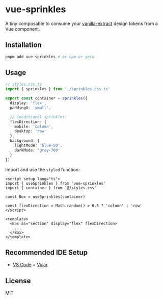 # vue-sprinkles

A tiny composable to consume your [vanilla-extract](https://github.com/seek-oss/vanilla-extract) design tokens from a Vue component.

## Installation

```bash
pnpm add vue-sprinkles # or npm or yarn
```

## Usage

```ts
// styles.css.ts
import { sprinkles } from './sprinkles.css.ts'

export const container = sprinkles({
  display: 'flex',
  paddingX: 'small',

  // Conditional sprinkles:
  flexDirection: {
    mobile: 'column',
    desktop: 'row'
  },
  background: {
    lightMode: 'blue-50',
    darkMode: 'gray-700'
  }
})
```

Import and use the `styled` function:

```vue
<script setup lang="ts">
import { useSprinkles } from 'vue-sprinkles'
import { container } from '@/styles.css'

const Box = useSprinkles(container)

const flexDirection = Math.random() > 0.5 ? 'column' : 'row'
</script>

<template>
  <Box as="section" display="flex" flexDirection>
    ...
  </Box>
</template>
```

## Recommended IDE Setup

- [VS Code](https://code.visualstudio.com/) + [Volar](https://marketplace.visualstudio.com/items?itemName=johnsoncodehk.volar)

## License

MIT
